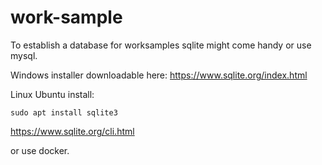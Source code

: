 # work-sample

To establish a database for worksamples sqlite might come handy or use mysql.

Windows installer downloadable here:
https://www.sqlite.org/index.html

Linux Ubuntu install:

`sudo apt install sqlite3`

https://www.sqlite.org/cli.html

or use docker.